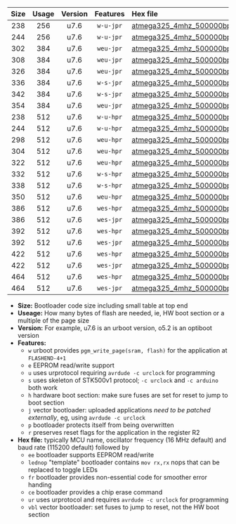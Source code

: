 |Size|Usage|Version|Features|Hex file|
|:-:|:-:|:-:|:-:|:--|
|238|256|u7.6|`w-u-jpr`|[atmega325_4mhz_500000bps_ur_vbl.hex](https://raw.githubusercontent.com/stefanrueger/urboot/main/atmega325_4mhz_500000bps_ur_vbl.hex)|
|244|256|u7.6|`w-u-jpr`|[atmega325_4mhz_500000bps_lednop_ur_vbl.hex](https://raw.githubusercontent.com/stefanrueger/urboot/main/atmega325_4mhz_500000bps_lednop_ur_vbl.hex)|
|302|384|u7.6|`weu-jpr`|[atmega325_4mhz_500000bps_ee_ur_vbl.hex](https://raw.githubusercontent.com/stefanrueger/urboot/main/atmega325_4mhz_500000bps_ee_ur_vbl.hex)|
|308|384|u7.6|`weu-jpr`|[atmega325_4mhz_500000bps_ee_lednop_ur_vbl.hex](https://raw.githubusercontent.com/stefanrueger/urboot/main/atmega325_4mhz_500000bps_ee_lednop_ur_vbl.hex)|
|326|384|u7.6|`weu-jpr`|[atmega325_4mhz_500000bps_ee_lednop_fr_ur_vbl.hex](https://raw.githubusercontent.com/stefanrueger/urboot/main/atmega325_4mhz_500000bps_ee_lednop_fr_ur_vbl.hex)|
|336|384|u7.6|`w-s-jpr`|[atmega325_4mhz_500000bps_vbl.hex](https://raw.githubusercontent.com/stefanrueger/urboot/main/atmega325_4mhz_500000bps_vbl.hex)|
|342|384|u7.6|`w-s-jpr`|[atmega325_4mhz_500000bps_lednop_vbl.hex](https://raw.githubusercontent.com/stefanrueger/urboot/main/atmega325_4mhz_500000bps_lednop_vbl.hex)|
|354|384|u7.6|`weu-jpr`|[atmega325_4mhz_500000bps_ee_lednop_fr_ce_ur_vbl.hex](https://raw.githubusercontent.com/stefanrueger/urboot/main/atmega325_4mhz_500000bps_ee_lednop_fr_ce_ur_vbl.hex)|
|238|512|u7.6|`w-u-hpr`|[atmega325_4mhz_500000bps_ur.hex](https://raw.githubusercontent.com/stefanrueger/urboot/main/atmega325_4mhz_500000bps_ur.hex)|
|244|512|u7.6|`w-u-hpr`|[atmega325_4mhz_500000bps_lednop_ur.hex](https://raw.githubusercontent.com/stefanrueger/urboot/main/atmega325_4mhz_500000bps_lednop_ur.hex)|
|298|512|u7.6|`weu-hpr`|[atmega325_4mhz_500000bps_ee_ur.hex](https://raw.githubusercontent.com/stefanrueger/urboot/main/atmega325_4mhz_500000bps_ee_ur.hex)|
|304|512|u7.6|`weu-hpr`|[atmega325_4mhz_500000bps_ee_lednop_ur.hex](https://raw.githubusercontent.com/stefanrueger/urboot/main/atmega325_4mhz_500000bps_ee_lednop_ur.hex)|
|322|512|u7.6|`weu-hpr`|[atmega325_4mhz_500000bps_ee_lednop_fr_ur.hex](https://raw.githubusercontent.com/stefanrueger/urboot/main/atmega325_4mhz_500000bps_ee_lednop_fr_ur.hex)|
|332|512|u7.6|`w-s-hpr`|[atmega325_4mhz_500000bps.hex](https://raw.githubusercontent.com/stefanrueger/urboot/main/atmega325_4mhz_500000bps.hex)|
|338|512|u7.6|`w-s-hpr`|[atmega325_4mhz_500000bps_lednop.hex](https://raw.githubusercontent.com/stefanrueger/urboot/main/atmega325_4mhz_500000bps_lednop.hex)|
|350|512|u7.6|`weu-hpr`|[atmega325_4mhz_500000bps_ee_lednop_fr_ce_ur.hex](https://raw.githubusercontent.com/stefanrueger/urboot/main/atmega325_4mhz_500000bps_ee_lednop_fr_ce_ur.hex)|
|386|512|u7.6|`wes-hpr`|[atmega325_4mhz_500000bps_ee.hex](https://raw.githubusercontent.com/stefanrueger/urboot/main/atmega325_4mhz_500000bps_ee.hex)|
|386|512|u7.6|`wes-jpr`|[atmega325_4mhz_500000bps_ee_vbl.hex](https://raw.githubusercontent.com/stefanrueger/urboot/main/atmega325_4mhz_500000bps_ee_vbl.hex)|
|392|512|u7.6|`wes-hpr`|[atmega325_4mhz_500000bps_ee_lednop.hex](https://raw.githubusercontent.com/stefanrueger/urboot/main/atmega325_4mhz_500000bps_ee_lednop.hex)|
|392|512|u7.6|`wes-jpr`|[atmega325_4mhz_500000bps_ee_lednop_vbl.hex](https://raw.githubusercontent.com/stefanrueger/urboot/main/atmega325_4mhz_500000bps_ee_lednop_vbl.hex)|
|422|512|u7.6|`wes-hpr`|[atmega325_4mhz_500000bps_ee_lednop_fr.hex](https://raw.githubusercontent.com/stefanrueger/urboot/main/atmega325_4mhz_500000bps_ee_lednop_fr.hex)|
|422|512|u7.6|`wes-jpr`|[atmega325_4mhz_500000bps_ee_lednop_fr_vbl.hex](https://raw.githubusercontent.com/stefanrueger/urboot/main/atmega325_4mhz_500000bps_ee_lednop_fr_vbl.hex)|
|464|512|u7.6|`wes-hpr`|[atmega325_4mhz_500000bps_ee_lednop_fr_ce.hex](https://raw.githubusercontent.com/stefanrueger/urboot/main/atmega325_4mhz_500000bps_ee_lednop_fr_ce.hex)|
|464|512|u7.6|`wes-jpr`|[atmega325_4mhz_500000bps_ee_lednop_fr_ce_vbl.hex](https://raw.githubusercontent.com/stefanrueger/urboot/main/atmega325_4mhz_500000bps_ee_lednop_fr_ce_vbl.hex)|

- **Size:** Bootloader code size including small table at top end
- **Useage:** How many bytes of flash are needed, ie, HW boot section or a multiple of the page size
- **Version:** For example, u7.6 is an urboot version, o5.2 is an optiboot version
- **Features:**
  + `w` urboot provides `pgm_write_page(sram, flash)` for the application at `FLASHEND-4+1`
  + `e` EEPROM read/write support
  + `u` uses urprotocol requiring `avrdude -c urclock` for programming
  + `s` uses skeleton of STK500v1 protocol; `-c urclock` and `-c arduino` both work
  + `h` hardware boot section: make sure fuses are set for reset to jump to boot section
  + `j` vector bootloader: uploaded applications *need to be patched externally*, eg, using `avrdude -c urclock`
  + `p` bootloader protects itself from being overwritten
  + `r` preserves reset flags for the application in the register R2
- **Hex file:** typically MCU name, oscillator frequency (16 MHz default) and baud rate (115200 default) followed by
  + `ee` bootloader supports EEPROM read/write
  + `lednop` "template" bootloader contains `mov rx,rx` nops that can be replaced to toggle LEDs
  + `fr` bootloader provides non-essential code for smoother error handing
  + `ce` bootloader provides a chip erase command
  + `ur` uses urprotocol and requires `avrdude -c urclock` for programming
  + `vbl` vector bootloader: set fuses to jump to reset, not the HW boot section
